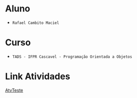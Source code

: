 # Aluno
* `Rafael Cambito Maciel` 

# Curso
* `TADS - IFPR Cascavel - Programação Orientada a Objetos`
  
# Link Atividades
[AtvTeste](https://github.com/RafaelCambito/POO_TADS_IFPR/blob/main/AtvTeste/Notebook/AtvTeste.ipynb)
